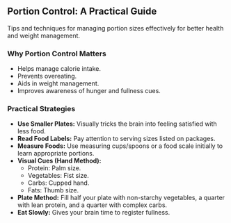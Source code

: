 ## Portion Control: A Practical Guide

Tips and techniques for managing portion sizes effectively for better health and weight management.

### Why Portion Control Matters
*   Helps manage calorie intake.
*   Prevents overeating.
*   Aids in weight management.
*   Improves awareness of hunger and fullness cues.

### Practical Strategies
*   **Use Smaller Plates:** Visually tricks the brain into feeling satisfied with less food.
*   **Read Food Labels:** Pay attention to serving sizes listed on packages.
*   **Measure Foods:** Use measuring cups/spoons or a food scale initially to learn appropriate portions.
*   **Visual Cues (Hand Method):**
    *   Protein: Palm size.
    *   Vegetables: Fist size.
    *   Carbs: Cupped hand.
    *   Fats: Thumb size.
*   **Plate Method:** Fill half your plate with non-starchy vegetables, a quarter with lean protein, and a quarter with complex carbs.
*   **Eat Slowly:** Gives your brain time to register fullness. 